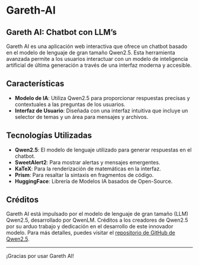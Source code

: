 # Gareth-AI

## Gareth AI: Chatbot con LLM’s
Gareth AI es una aplicación web interactiva que ofrece un chatbot basado en el modelo de lenguaje de gran tamaño Qwen2.5. Esta herramienta avanzada permite a los usuarios interactuar con un modelo de inteligencia artificial de última generación a través de una interfaz moderna y accesible.

## Características
- **Modelo de IA**: Utiliza Qwen2.5 para proporcionar respuestas precisas y contextuales a las preguntas de los usuarios.
- **Interfaz de Usuario**: Diseñada con una interfaz intuitiva que incluye un selector de temas y un área para mensajes y archivos.

## Tecnologías Utilizadas
- **Qwen2.5**: El modelo de lenguaje utilizado para generar respuestas en el chatbot.
- **SweetAlert2**: Para mostrar alertas y mensajes emergentes.
- **KaTeX**: Para la renderización de matemáticas en la interfaz.
- **Prism**: Para resaltar la sintaxis en fragmentos de código.
- **HuggingFace**: Librería de Modelos IA basados de Open-Source.

## Créditos
Gareth AI está impulsado por el modelo de lenguaje de gran tamaño (LLM) Qwen2.5, desarrollado por QwenLM. Créditos a los creadores de Qwen2.5 por su arduo trabajo y dedicación en el desarrollo de este innovador modelo. Para más detalles, puedes visitar el [repositorio de GitHub de Qwen2.5](https://github.com/QwenLM/Qwen2.5).

---

¡Gracias por usar Gareth AI!


